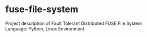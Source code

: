 # fuse-file-system

Project description of Fault Tolerant Distributed FUSE File System
Language: Python, 
Linux Environment
